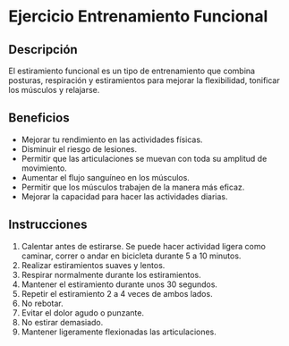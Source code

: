 # Ejercicio Entrenamiento Funcional

## Descripción
El estiramiento funcional es un tipo de entrenamiento que combina posturas, respiración y estiramientos para mejorar la flexibilidad, tonificar los músculos y relajarse. 

## Beneficios
- Mejorar tu rendimiento en las actividades físicas.
- Disminuir el riesgo de lesiones.
- Permitir que las articulaciones se muevan con toda su amplitud de movimiento.
- Aumentar el flujo sanguíneo en los músculos.
- Permitir que los músculos trabajen de la manera más eficaz.
- Mejorar la capacidad para hacer las actividades diarias.

## Instrucciones
1. Calentar antes de estirarse. Se puede hacer actividad ligera como caminar, correr o andar  en bicicleta durante 5 a 10 minutos.
2. Realizar estiramientos suaves y lentos.
3. Respirar normalmente durante los estiramientos.
4. Mantener el estiramiento durante unos 30 segundos.
5. Repetir el estiramiento 2 a 4 veces de ambos lados.
6. No rebotar.
7. Evitar el dolor agudo o punzante.
8. No estirar demasiado.
9. Mantener ligeramente flexionadas las articulaciones.